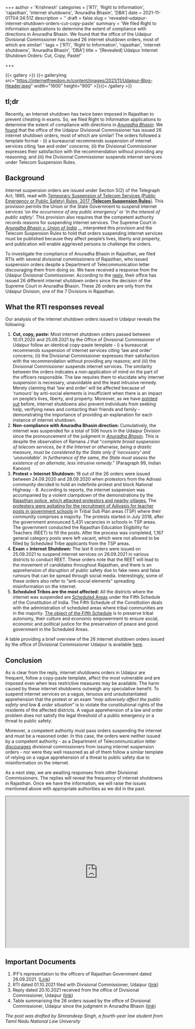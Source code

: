 +++
author = 'Krishnesh'
categories = ['RTI', 'Right to Information', 'rajasthan', 'internet shutdowns', 'Anuradha Bhasin', 'DBA']
date = 2021-11-01T04:34:51Z
description = ''
draft = false
slug = 'revealed-udaipur-internet-shutdown-orders-cut-copy-paste'
summary = 'We filed Right to Information applications to determine the extent of compliance with directions in Anuradha Bhasin. We found that the office of the Udaipur Divisional Commissioner has issued 26 internet shutdown orders, most of which are similar! '
tags = ['RTI', 'Right to Information', 'rajasthan', 'internet shutdowns', 'Anuradha Bhasin', 'DBA']
title = '[Revealed] Udaipur Internet Shutdown Orders: Cut, Copy, Paste!'

+++


{{< gallery >}}
{{< galleryImg  src="https://internetfreedom.in/content/images/2021/11/Udaipur-Blog-Header.jpeg" width="1600" height="900" >}}{{< /gallery >}}

>>>> <form><script src="https://checkout.razorpay.com/v1/payment-button.js" data-payment_button_id="pl_HLkgeWGQLMuddp" async> </script> </form>

## **tl;dr**

Recently, an Internet shutdown has twice been imposed in Rajasthan to prevent cheating in exams. So, we filed Right to Information applications to determine the extent of compliance with directions in [_Anuradha Bhasin_](https://indiankanoon.org/doc/82461587/). We [found](https://drive.google.com/file/d/11GddVJHv5zEh155JCsRCCerRmztxrbM3/view) that the office of the Udaipur Divisional Commissioner has issued 26 internet shutdown orders, most of which are similar! The orders followed a template format - (i) a bureaucrat recommends suspension of internet services citing ‘law and order’ concerns; (ii) the Divisional Commissioner expresses their satisfaction with the recommendation without providing any reasoning; and (iii) the Divisional Commissioner suspends internet services under Telecom Suspension Rules.

## **Background**

Internet suspension orders are issued under Section 5(2) of the Telegraph Act, 1885, read with [Temporary Suspension of Telecom Services (Public Emergency or Public Safety) Rules, 2017 (**Telecom Suspension Rules**)](https://dot.gov.in/sites/default/files/Suspension%20Rules.pdf). This provision permits the Union or the State Government to suspend internet services _‘on the occurrence of any public emergency’_ or _‘in the interest of public safety’._ This provision also requires that the competent authority records reasons for suspending internet services. The Supreme Court in [_Anuradha Bhasin v. Union of India_](https://indiankanoon.org/doc/82461587/) __ interpreted this provision and the Telecom Suspension Rules to hold that orders suspending internet services must be published because they affect people’s lives, liberty and property, and publication will enable aggrieved persons to challenge the orders.

To investigate the compliance of Anuradha Bhasin in Rajasthan, we filed RTIs with several divisional commissioners of Rajasthan, who issued suspension orders despite a Department of Telecommunication letter discouraging them from doing so. We have received a response from the Udaipur Divisional Commissioner. According to the [reply](https://drive.google.com/file/d/11GddVJHv5zEh155JCsRCCerRmztxrbM3/view), their office has issued 26 different internet shutdown orders since the decision of the Supreme Court in Anuradha Bhasin. These 26 orders are only from the Udaipur Division, one of the 7 Divisions in Rajasthan.

## **What the RTI responses reveal**

Our analysis of the internet shutdown orders issued in Udaipur reveals the following: 

1. ******Cut, copy, paste:****** Most internet shutdown orders passed between 10.01.2020 and 25.09.2021 by the Office of Divisional Commissioner of Udaipur follow an identical copy-paste template - i) a bureaucrat recommends suspension of internet services citing ‘law and order’ concerns;  (ii) the Divisional Commissioner expresses their satisfaction with the recommendation without providing any reasons; and (iii) the Divisional Commissioner suspends internet services. The similarity between the orders indicates a non-application of mind on the part of the officers responsible. The law requires them to elucidate why internet suspension is necessary, unavoidable and the least intrusive remedy. Merely claiming that ‘law and order’ will be affected because of ‘rumours’ by anti-social elements is insufficient when there is an impact on people’s lives, liberty, and property. Moreover, as we have [pointed out](https://internetfreedom.in/joint-statement-internet-shutdown-farmers-protests/) before, internet shutdowns also prevent individuals from seeking help, verifying news and contacting their friends and family - demonstrating the importance of providing an explanation for each instance of internet shutdown.
2. ******Non-compliance with Anuradha Bhasin direction:****** Cumulatively, the internet was suspended for a total of 506 hours in the Udaipur Division since the pronouncement of the judgment in [_Anuradha Bhasin_](https://indiankanoon.org/doc/82461587/). This is despite the observation of Ramana J that “_complete broad suspension of telecom services, be it the Internet or otherwise, being a drastic measure, must be considered by the State only if ‘necessary’ and ‘unavoidable’. In furtherance of the same, the State must assess the existence of an alternate, less intrusive remedy.”_ (Paragraph 99, Indian Kanoon)
3. ******Protest = Internet Shutdown:****** 18 out of the 26 orders were issued between 24.09.2020 and 28.09.2020 when protestors from the Adivasi community decided to hold an indefinite protest and block National Highway - 8. According to reports, the internet suspension was accompanied by a violent clampdown of the demonstrations by the [Rajasthan police, which attacked protestors and nearby villages.](https://caravanmagazine.in/communities/rajasthan-governments-violent-crackdown-on-protests-an-attempt-to-silence-adivasi-assertion) The [protesters were agitating for the recruitment of Adivasis for teacher posts in government schools](https://caravanmagazine.in/communities/rajasthan-governments-violent-crackdown-on-protests-an-attempt-to-silence-adivasi-assertion) in  Tribal Sub Plan areas (TSP) where their community comprises a majority. The protests started in July 2018, after the government announced 5,431 vacancies in schools in TSP areas. The government conducted the Rajasthan Education Eligibility for Teachers (REET) to fill the posts. After the process was completed, 1,167 general category posts were left vacant, which were not allowed to be filled by Scheduled Tribe applicants from the TSP areas.
4. ******Exam = Internet Shutdown:****** The last 6 orders were issued on 25.09.2021 to suspend internet services on 26.09.2021 in various districts to conduct REET. These orders note that the REET will lead to the movement of candidates throughout Rajasthan, and there is an apprehension of disruption of public safety due to fake news and false rumours that can be spread through social media. Interestingly, some of these orders also refer to “anti-social elements” spreading misinformation on the internet.
5. ******Scheduled Tribes are the most affected:****** All the districts where the internet was suspended are [Scheduled Areas](https://pib.gov.in/PressReleaseIframePage.aspx?PRID=1530130) under the Fifth Schedule of the Constitution of India. The Fifth Schedule of the Constitution deals with the administration of scheduled areas where tribal communities are in the majority. [The object of the Fifth Schedule](https://indiankanoon.org/doc/1969682/) is to preserve tribal autonomy, their culture and economic empowerment to ensure social, economic and political justice for the preservation of peace and good government in the Scheduled Areas.

A table providing a brief overview of the 26 internet shutdown orders issued by the office of Divisional Commissioner Udaipur is available [here](https://docs.google.com/document/d/12_kRr91K6O1cqEdotmX5NF3Ums0bUyu_73m7QtXTHbU/edit).

## **Conclusion**

As is clear from the reply, internet shutdowns orders in Udaipur are frequent, follow a copy-paste template, affect the most vulnerable and are imposed even when less restrictive measures may be available.  The harm caused by these internet shutdowns outweigh any speculative benefit. To suspend internet services on a vague, tenuous and unsubstantiated apprehension that the protest or an exam “_may adversely affect the public safety and law & order situation_” is to violate the constitutional rights of the residents of the affected districts. A vague apprehension of a law and order problem does not satisfy the legal threshold of a public emergency or a threat to public safety.

Moreover, a competent authority must pass orders suspending the internet and must be a reasoned order. In this case,  the orders were neither issued by a competent authority - as a Department of Telecommunication letter [discourages](https://drive.google.com/file/d/1pZZwKEPP-OkMj1WReWowiyHgb3tB-wrq/view?usp=sharing) divisional commissioners from issuing internet suspension orders - nor were they well reasoned as all of them follow a similar template of relying on a vague apprehension of a threat to public safety due to misinformation on the internet.

As a next step, we are awaiting responses from other Divisional Commissioners. The replies will reveal the frequency of internet shutdowns in Rajasthan. Once we have the information, we will raise the issues mentioned above with appropriate authorities as we did in the past.

<iframe src="https://drive.google.com/file/d/1W8alsAqoShhEwKVqqbpef6bwvkus2Jqq/preview" width="580" height="480"></iframe>

## Important Documents

1. IFF’s representation to the officers of Rajasthan Government dated 26.09.2021. ([Link](https://drive.google.com/file/d/1pZZwKEPP-OkMj1WReWowiyHgb3tB-wrq/view?usp=sharing))
2. RTI dated 01.10.2021 filed with Divisional Commissioner, Udaipur ([link](https://drive.google.com/file/d/1NqbiniTycCcoKahEsdT61dFKsEoXuhMs/view?usp=sharing))
3. Reply dated 20.10.2021 received from the office of Divisional Commissioner, Udaipur ([link](https://drive.google.com/file/d/11GddVJHv5zEh155JCsRCCerRmztxrbM3/view?usp=sharing))
4. Table summarising the 26 orders issued by the office of Divisional Commissioner, Udaipur since the judgment in Anuradha Bhasin ([link](https://docs.google.com/document/d/12_kRr91K6O1cqEdotmX5NF3Ums0bUyu_73m7QtXTHbU/edit))

_The post was drafted by Simrandeep Singh, a fourth-year law student from Tamil Nadu National Law University_

> > > <form><script src="https://cdn.razorpay.com/static/widget/subscription-button.js" data-subscription_button_id="pl_HLk5qU1K35hmPH" data-button_theme="brand-color" async> </script> </form>



